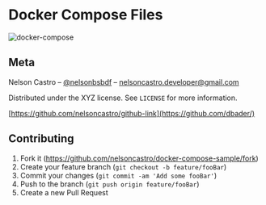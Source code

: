 # Docker Compose Files

![docker-compose](https://user-images.githubusercontent.com/4312368/84962050-3bc0b480-b0dc-11ea-8c55-bc6c04235f63.png)

## Meta

Nelson Castro – [@nelsonbsbdf](https://twitter.com/nelsonbsbdf) – nelsoncastro.developer@gmail.com

Distributed under the XYZ license. See ``LICENSE`` for more information.

[https://github.com/nelsoncastro/github-link](https://github.com/dbader/)

## Contributing

1. Fork it (<https://github.com/nelsoncastro/docker-compose-sample/fork>)
2. Create your feature branch (`git checkout -b feature/fooBar`)
3. Commit your changes (`git commit -am 'Add some fooBar'`)
4. Push to the branch (`git push origin feature/fooBar`)
5. Create a new Pull Request

<!-- Markdown link & img dfn's -->
[docker-compose-image]: https://user-images.githubusercontent.com/4312368/84962050-3bc0b480-b0dc-11ea-8c55-bc6c04235f63.png
